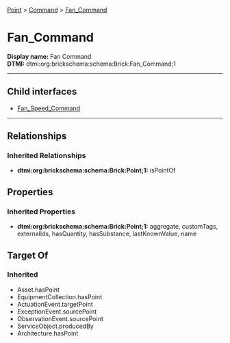 [Point](../../Point.md) > [Command](../Command.md) > [Fan_Command](.)
# Fan_Command

**Display name:** Fan Command<br />
**DTMI:** dtmi:org:brickschema:schema:Brick:Fan_Command;1

---


## Child interfaces
* [Fan_Speed_Command](Fan_Speed_Command.md)

---
## Relationships
### Inherited Relationships
* **dtmi:org:brickschema:schema:Brick:Point;1:** isPointOf
## Properties
### Inherited Properties
* **dtmi:org:brickschema:schema:Brick:Point;1:** aggregate, customTags, externalIds, hasQuantity, hasSubstance, lastKnownValue, name
## Target Of
### Inherited
* Asset.hasPoint
* EquipmentCollection.hasPoint
* ActuationEvent.targetPoint
* ExceptionEvent.sourcePoint
* ObservationEvent.sourcePoint
* ServiceObject.producedBy
* Architecture.hasPoint
